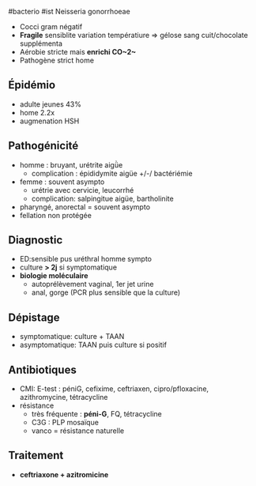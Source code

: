 #bacterio #ist
Neisseria gonorrhoeae

-   Cocci gram négatif
-   **Fragile** sensiblite variation températiure =\> gélose sang
    cuit/chocolate supplémenta
-   Aérobie stricte mais **enrichi CO~2~**
-   Pathogène strict home

## Épidémio

-   adulte jeunes 43%
-   home 2.2x
-   augmenation HSH

## Pathogénicité

-   homme : bruyant, urétrite aigǜe
    -   complication : épididymite aigüe +/-/ bactériémie
-   femme : souvent asympto
    -   urétrie avec cervicie, leucorrhé
    -   complication: salpingitue aigüe, bartholinite
-   pharyngé, anorectal = souvent asympto
-   fellation non protégée

## Diagnostic

-   ED:sensible pus uréthral homme sympto
-   culture **\> 2j** si symptomatique
-   **biologie moléculaire**
    -   autoprélèvement vaginal, 1er jet urine
    -   anal, gorge (PCR plus sensible que la culture)

## Dépistage

-   symptomatique: culture + TAAN
-   asymptomatique: TAAN puis culture si positif

## Antibiotiques

-   CMI: E-test : péniG, cefixime, ceftriaxen, cipro/pfloxacine,
    azithromycine, tétracycline
-   résistance
    -   très fréquente : **péni-G**, FQ, tétracycline
    -   C3G : PLP mosaïque
    -   vanco = résistance naturelle

## Traitement

-   **ceftriaxone + azitromicine**
